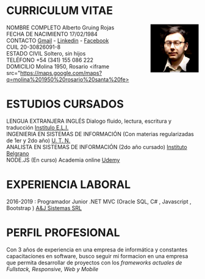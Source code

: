 # CURRICULUM  VITAE

 <img src="https://github.com/Gruning/Public-Media/raw/master/foto_personal.jpg" width=25% align=right>

NOMBRE COMPLETO Alberto Gruing Rojas  
FECHA DE NACIMIENTO 17/02/1984  
CONTACTO [Gmail](gruning.zen@gmail.com) - [Linkedin](https://www.linkedin.com/in/alberto-gruning-rojas-74897a8b) - [Facebook](http://facebook.com/gruningzen)  
CUIL 20-30826091-8  
ESTADO CIVIL Soltero, sin hijos  
TELÉFONO +54 (341) 155 086 222  
DOMICILIO Molina 1950, Rosario <iframe src="https://maps.google.com/maps?q=molina%201950%20rosario%20santa%20fe>  

# ESTUDIOS CURSADOS 

LENGUA EXTRANJERA INGLÉS Dialogo fluido, lectura, escritura y traducción [Institulo E.L.I.](https://www.eli.edu)  
INGENIERIA EN SISTEMAS DE INFORMACIÓN (Con materias regularizadas de 1er y 2do año)  [U. T. N.](https://www.frro.utn.edu.ar)   
ANALISTA EN SISTEMAS DE INFORMACIÓN  (2do año cursado) [Instituto Belgrano](www.complejobelgrano.edu.ar)  
NODE.JS (En curso) Academia online [Udemy](https://www.udemy.com/share/101WGiB0AScFpaQ3w=/)

# EXPERIENCIA   LABORAL 

2016-2019 : Programador Junior .NET MVC (Oracle SQL, C# , Javascript , Bootstrap ) [A&J Sistemas SRL](https://www.ayjsistemas.com) 

# PERFIL PROFESIONAL 

Con 3 años de experiencia en una empresa de informática y constantes capacitaciones en software, busco seguir mi formacion en una empresa que permita desarrollar de proyectos con los _frameworks actuales de Fullstack, Responsive, Web y Mobile_ 
